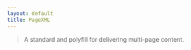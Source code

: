 ```yaml
---
layout: default
title: PageXML
---
```



> A standard and polyfill for delivering multi-page content.
